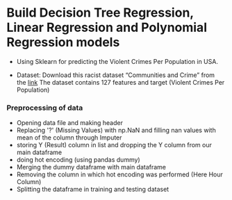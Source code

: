 # Build Decision Tree Regression, Linear Regression and Polynomial Regression models 

* Using Sklearn for predicting the Violent Crimes Per Population in USA. 

* Dataset: Download this racist dataset “Communities and Crime” from the [link](
https://archive.ics.uci.edu/ml/datasets/Communities+and+Crime) The dataset contains
127 features and target (Violent Crimes Per Population)

### Preprocessing of data 

 - Opening data file and making header
 - Replacing '?' (Missing Values) with np.NaN and filling nan values with mean of the column through Imputer
 - storing Y (Result) column in list and dropping the Y column from our main dataframe
 - doing hot encoding (using pandas dummy)
 - Merging the dummy dataframe with main dataframe
 - Removing the column in which hot encoding was performed (Here Hour Column)
 - Splitting the dataframe in training and testing dataset